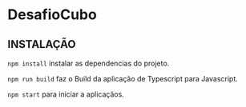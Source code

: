 # DesafioCubo

## INSTALAÇÃO 

```npm install``` instalar as dependencias do projeto.

```npm run build``` faz o Build da aplicação de Typescript para Javascript.

```npm start``` para iniciar a aplicaçãos.